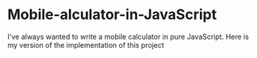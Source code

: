 # Mobile-alculator-in-JavaScript
I've always wanted to write a mobile calculator in pure JavaScript. Here is my version of the implementation of this project
